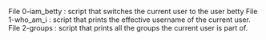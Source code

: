File 0-iam_betty : script that switches the current user to the user betty
File 1-who_am_i :  script that prints the effective username of the current user.
File 2-groups : script that prints all the groups the current user is part of.
